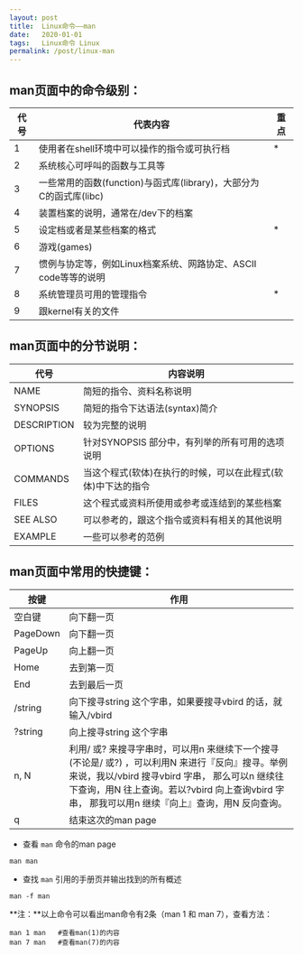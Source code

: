 ```yaml
---
layout: post
title:  Linux命令——man
date:   2020-01-01
tags:   Linux命令 Linux
permalink: /post/linux-man
---
```


## man页面中的命令级别：

|代号|代表内容|重点|
|----|--------|----|
|1|使用者在shell环境中可以操作的指令或可执行档|*|
|2|系统核心可呼叫的函数与工具等||
|3|一些常用的函数(function)与函式库(library)，大部分为C的函式库(libc)||
|4|装置档案的说明，通常在/dev下的档案||
|5|设定档或者是某些档案的格式|*|
|6|游戏(games)||
|7|惯例与协定等，例如Linux档案系统、网路协定、ASCII code等等的说明||
|8|系统管理员可用的管理指令|*|
|9|跟kernel有关的文件||

## man页面中的分节说明：

|代号|内容说明|
|----|-------|
|NAME|简短的指令、资料名称说明|
|SYNOPSIS|简短的指令下达语法(syntax)简介|
|DESCRIPTION|较为完整的说明|
|OPTIONS|针对SYNOPSIS 部分中，有列举的所有可用的选项说明|
|COMMANDS|当这个程式(软体)在执行的时候，可以在此程式(软体)中下达的指令|
|FILES|这个程式或资料所使用或参考或连结到的某些档案|
|SEE ALSO|可以参考的，跟这个指令或资料有相关的其他说明|
|EXAMPLE|一些可以参考的范例|

## man页面中常用的快捷键：

|按键|作用|
|----|----|
|空白键|向下翻一页|
|PageDown|向下翻一页|
|PageUp|向上翻一页|
|Home|去到第一页|
|End|去到最后一页|
|/string|向下搜寻string 这个字串，如果要搜寻vbird 的话，就输入/vbird|
|?string|向上搜寻string 这个字串|
|n, N|利用/ 或? 来搜寻字串时，可以用n 来继续下一个搜寻(不论是/ 或?) ，可以利用N 来进行『反向』搜寻。举例来说，我以/vbird 搜寻vbird 字串， 那么可以n 继续往下查询，用N 往上查询。若以?vbird 向上查询vbird 字串， 那我可以用n 继续『向上』查询，用N 反向查询。|
|q|结束这次的man page|

- 查看 `man` 命令的man page

```
man man
```

- 查找 `man` 引用的手册页并输出找到的所有概述

```
man -f man
```

**注：**以上命令可以看出man命令有2条（man 1 和 man 7），查看方法：

```
man 1 man	#查看man(1)的内容
man 7 man	#查看man(7)的内容
```

